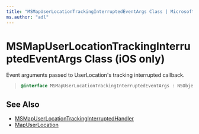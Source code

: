 ```yaml
---
title: "MSMapUserLocationTrackingInterruptedEventArgs Class | Microsoft Docs"
ms.author: "adl"
---
```


# MSMapUserLocationTrackingInterruptedEventArgs Class (iOS only)

Event arguments passed to UserLocation's tracking interrupted callback.

>```objectivec
> @interface MSMapUserLocationTrackingInterruptedEventArgs : NSObject
>```

## See Also

* [MSMapUserLocationTrackingInterruptedHandler](msmapuserlocationtrackinginterrupted-interface.md)
* [MapUserLocation](../mapuserlocation-class.md)
